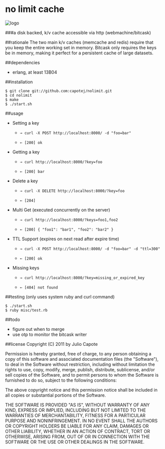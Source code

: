 # no limit cache

![logo](http://upload.wikimedia.org/wikipedia/en/2/23/Nolimit.jpg)

###a disk backed, k/v cache accessible via http (webmachine/bitcask)

##rationale
The two main k/v caches (memcache and redis) require that you keep the
entire working set in memory. Bitcask only requires the keys be in
memory, making it perfect for a persistent cache of large datasets.


##dependencies
* erlang, at least 13B04

##installation
```
$ git clone git://github.com:capotej/nolimit.git
$ cd nolimit
$ make
$ ./start.sh
```

##usage

* Setting a key
     - ```→ curl -X POST http://localhost:8000/ -d "foo=bar"```

     - ```← [200] ok```

* Getting a key
     - ```→ curl http://localhost:8000/?key=foo```

     - ```← [200] bar```

* Delete a key
     - ```→ curl -X DELETE http://localhost:8000/?key=foo```

     - ```← [204]```


* Multi Get (executed concurrently on the server)
     - ```→ curl http://localhost:8000/?keys=foo1,foo2```

     - ```← [200] { "foo1": "bar1", "foo2": "bar2" }```

* TTL Support (expires on next read after expire time)
     - ```→ curl -X POST http://localhost:8000/ -d "foo=bar" -d "ttl=300"```

     - ```← [200] ok```

* Missing keys

     - ```→ curl http://localhost:8000/?key=missing_or_expired_key```

     - ```← [404] not found```

##testing (only uses system ruby and curl command)
```
$ ./start.sh
$ ruby misc/test.rb
```

##todo

* figure out when to merge
* use otp to monitor the bitcask writer

##license
Copyright (C) 2011 by Julio Capote

Permission is hereby granted, free of charge, to any person obtaining a copy
of this software and associated documentation files (the "Software"), to deal
in the Software without restriction, including without limitation the rights
to use, copy, modify, merge, publish, distribute, sublicense, and/or sell
copies of the Software, and to permit persons to whom the Software is
furnished to do so, subject to the following conditions:

The above copyright notice and this permission notice shall be included in
all copies or substantial portions of the Software.

THE SOFTWARE IS PROVIDED "AS IS", WITHOUT WARRANTY OF ANY KIND, EXPRESS OR
IMPLIED, INCLUDING BUT NOT LIMITED TO THE WARRANTIES OF MERCHANTABILITY,
FITNESS FOR A PARTICULAR PURPOSE AND NONINFRINGEMENT. IN NO EVENT SHALL THE
AUTHORS OR COPYRIGHT HOLDERS BE LIABLE FOR ANY CLAIM, DAMAGES OR OTHER
LIABILITY, WHETHER IN AN ACTION OF CONTRACT, TORT OR OTHERWISE, ARISING FROM,
OUT OF OR IN CONNECTION WITH THE SOFTWARE OR THE USE OR OTHER DEALINGS IN
THE SOFTWARE.

